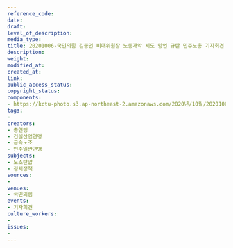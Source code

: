 ```yaml
---
reference_code: 
date: 
draft: 
level_of_description: 
media_type: 
title: 20201006-국민의힘 김종인 비대위원장 노동개악 시도 망언 규탄 민주노총 기자회견
description: 
weight: 
modified_at: 
created_at: 
link: 
public_access_status: 
copyright_status: 
components:
- https://kctu-photo.s3.ap-northeast-2.amazonaws.com/2020년/10월/20201006-국민의힘+김종인+비대위원장+노동개악+시도+망언+규탄+민주노총+기자회견/_1DX8913.jpg
tags:
- 
creators:
- 총연맹
- 건설산업연맹
- 금속노조
- 민주일반연맹
subjects:
- 노조탄압
- 정치정책
sources:
- 
venues:
- 국민의힘
events:
- 기자회견
culture_workers:
- 
issues:
- 
---
```

